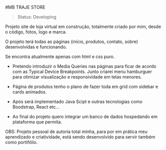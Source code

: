 #MB TRAJE STORE

> Status: Developing

Projeto site de loja virtual em construção, totalmente criado por mim, desde o código, fotos, logo e marca.

O projeto terá todas as páginas (início, produtos, contato, sobre) desenvolvidas e funcionando.

Se encontra atualmente apenas com html e css puro.

- Pretendo introduzir o Media Queries nas páginas para ficar de acordo com as Typical Device Breakpoints. Junto criarei menu hamburguer para otimizar visualização e responsividade em telas menores.

- Página de produtos tenho o plano de fazer toda em grid com sidebar e cards animados.

- Após será implementado Java Scipt e outras tecnologias como Boodstrap, React etc...

- Ao final do projeto quero integrar um banco de dados hospedando em plataforma que permita.

OBS: Projeto pessoal de autoria total minha, para por em prática meu aprendizado e criatividade, está sendo desenvolvido para servir também como portifólio.



